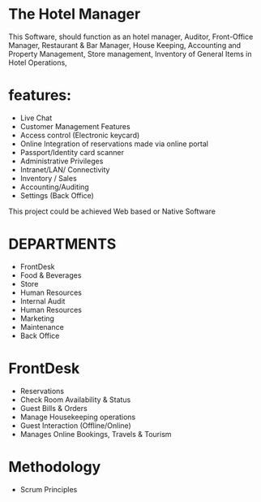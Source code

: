 # The Hotel Manager
This Software, should function as an hotel manager, Auditor, Front-Office Manager, Restaurant & Bar Manager, House Keeping, Accounting and Property Management, Store management, Inventory of General Items in Hotel Operations,

# features:
- Live Chat
- Customer Management Features
- Access control (Electronic keycard)
- Online Integration of reservations made via online portal
- Passport/Identity card scanner
- Administrative Privileges
- Intranet/LAN/ Connectivity
- Inventory / Sales
- Accounting/Auditing
- Settings (Back Office)

This project could be achieved Web based or Native Software

# DEPARTMENTS
- FrontDesk
- Food & Beverages
- Store
- Human Resources
- Internal Audit
- Human Resources
- Marketing
- Maintenance
- Back Office

# FrontDesk
 - Reservations
 - Check Room Availability & Status
 - Guest Bills & Orders
 - Manage Housekeeping operations
 - Guest Interaction (Offline/Online)
 - Manages Online Bookings, Travels & Tourism


# Methodology
 - Scrum Principles
